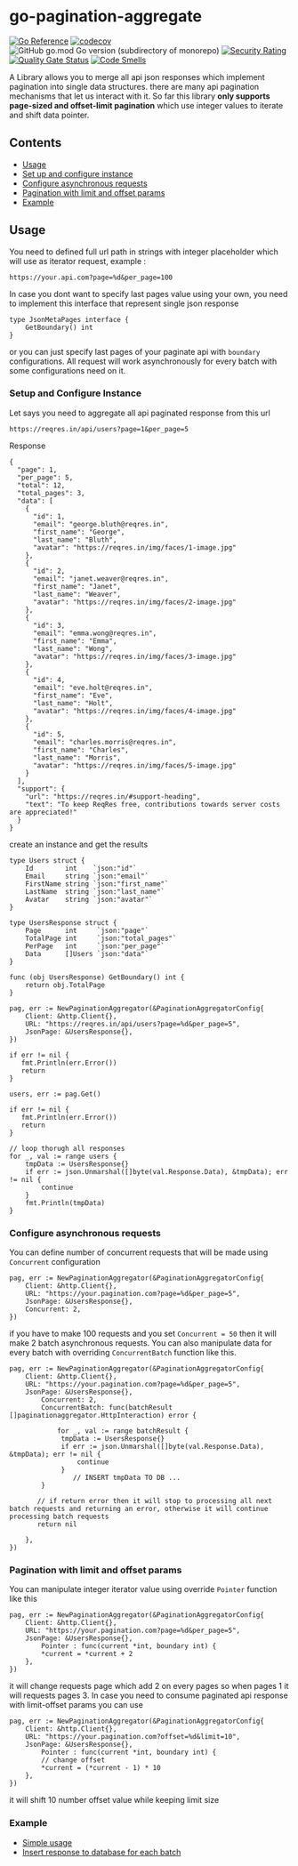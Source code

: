 # go-pagination-aggregate
[![Go Reference](https://pkg.go.dev/badge/github.com/Mhakimamransyah/go-pagination-aggregate.svg)](https://pkg.go.dev/github.com/Mhakimamransyah/go-pagination-aggregate) 
[![codecov](https://codecov.io/gh/Mhakimamransyah/go-pagination-aggregate/graph/badge.svg?token=SJHKHOYMDL)](https://codecov.io/gh/Mhakimamransyah/go-pagination-aggregate) ![GitHub go.mod Go version (subdirectory of monorepo)](https://img.shields.io/github/go-mod/go-version/Mhakimamransyah/go-pagination-aggregate?logo=go)  [![Security Rating](https://sonarcloud.io/api/project_badges/measure?project=mhakimamransyah_mhakim_7agu45&metric=security_rating)](https://sonarcloud.io/summary/new_code?id=mhakimamransyah_mhakim_7agu45)[![Quality Gate Status](https://sonarcloud.io/api/project_badges/measure?project=mhakimamransyah_mhakim_7agu45&metric=alert_status)](https://sonarcloud.io/summary/new_code?id=mhakimamransyah_mhakim_7agu45) [![Code Smells](https://sonarcloud.io/api/project_badges/measure?project=mhakimamransyah_mhakim_7agu45&metric=code_smells)](https://sonarcloud.io/summary/new_code?id=mhakimamransyah_mhakim_7agu45)

A Library allows you to merge all api json responses which implement pagination into single data structures. 
there are many api pagination mechanisms that let us interact with it. So far this library **only supports page-sized and offset-limit pagination** 
which use integer values to iterate and shift data pointer.

## Contents
- [Usage](https://github.com/Mhakimamransyah/go-pagination-aggregate#usage)
- [Set up and configure instance](https://github.com/Mhakimamransyah/go-pagination-aggregate#setup-and-configure-instance)
- [Configure asynchronous requests](https://github.com/Mhakimamransyah/go-pagination-aggregate#configure-asynchronous-requests)
- [Pagination with limit and offset params](https://github.com/Mhakimamransyah/go-pagination-aggregate#pagination-with-limit-and-offset-params)
- [Example](https://github.com/Mhakimamransyah/go-pagination-aggregate#example)
  
## Usage
You need to defined full url path in strings with integer placeholder which will use as iterator request, 
example :
```
https://your.api.com?page=%d&per_page=100
```
In case you dont want to specify last pages value using your own, you need to implement this interface that represent single json response 
```
type JsonMetaPages interface {
    GetBoundary() int
}
```
or you can just specify last pages of your paginate api with ```boundary``` configurations.
All request will work asynchronously for every batch with some configurations need on it.
### Setup and Configure Instance
Let says you need to aggregate all api paginated response from this url
```
https://reqres.in/api/users?page=1&per_page=5
```
Response
```
{
  "page": 1,
  "per_page": 5,
  "total": 12,
  "total_pages": 3,
  "data": [
    {
      "id": 1,
      "email": "george.bluth@reqres.in",
      "first_name": "George",
      "last_name": "Bluth",
      "avatar": "https://reqres.in/img/faces/1-image.jpg"
    },
    {
      "id": 2,
      "email": "janet.weaver@reqres.in",
      "first_name": "Janet",
      "last_name": "Weaver",
      "avatar": "https://reqres.in/img/faces/2-image.jpg"
    },
    {
      "id": 3,
      "email": "emma.wong@reqres.in",
      "first_name": "Emma",
      "last_name": "Wong",
      "avatar": "https://reqres.in/img/faces/3-image.jpg"
    },
    {
      "id": 4,
      "email": "eve.holt@reqres.in",
      "first_name": "Eve",
      "last_name": "Holt",
      "avatar": "https://reqres.in/img/faces/4-image.jpg"
    },
    {
      "id": 5,
      "email": "charles.morris@reqres.in",
      "first_name": "Charles",
      "last_name": "Morris",
      "avatar": "https://reqres.in/img/faces/5-image.jpg"
    }
  ],
  "support": {
    "url": "https://reqres.in/#support-heading",
    "text": "To keep ReqRes free, contributions towards server costs are appreciated!"
  }
}
```

create an instance and get the results
```
type Users struct {
	Id        int    `json:"id"`
	Email     string `json:"email"`
	FirstName string `json:"first_name"`
	LastName  string `json:"last_name"`
	Avatar    string `json:"avatar"`
}

type UsersResponse struct {
	Page      int     `json:"page"`
	TotalPage int     `json:"total_pages"`
	PerPage   int     `json:"per_page"`
	Data      []Users `json:"data"`
}

func (obj UsersResponse) GetBoundary() int {
	return obj.TotalPage
}

pag, err := NewPaginationAggregator(&PaginationAggregatorConfig{
 	Client: &http.Client{},
	URL: "https://reqres.in/api/users?page=%d&per_page=5",
	JsonPage: &UsersResponse{},
})

if err != nil {
   fmt.Println(err.Error())
   return
}

users, err := pag.Get()

if err != nil {
   fmt.Println(err.Error())
   return
}

// loop thorugh all responses
for _, val := range users {
    tmpData := UsersResponse{}
    if err := json.Unmarshal([]byte(val.Response.Data), &tmpData); err != nil {
        continue
    }
    fmt.Println(tmpData)
}
```
### Configure asynchronous requests
You can define number of concurrent requests that will be made using ```Concurrent``` configuration
```
pag, err := NewPaginationAggregator(&PaginationAggregatorConfig{
	Client: &http.Client{},
	URL: "https://your.pagination.com?page=%d&per_page=5",
	JsonPage: &UsersResponse{},
	Concurrent: 2,
})
```
if you have to make 100 requests and you set ```Concurrent = 50``` then it will make 2 batch asynchronous requests. 
You can also manipulate data for every batch with overriding  ```ConcurrentBatch``` function like this.
```
pag, err := NewPaginationAggregator(&PaginationAggregatorConfig{
	Client: &http.Client{},
	URL: "https://your.pagination.com?page=%d&per_page=5",
	JsonPage: &UsersResponse{},
    	Concurrent: 2,
    	ConcurrentBatch: func(batchResult []paginationaggregator.HttpInteraction) error {

       		for _, val := range batchResult {
			 tmpData := UsersResponse{}
			 if err := json.Unmarshal([]byte(val.Response.Data), &tmpData); err != nil {
				 continue
			 }
         		// INSERT tmpData TO DB ...
		}

       // if return error then it will stop to processing all next batch requests and returning an error, otherwise it will continue processing batch requests
       return nil

    },
})
```
### Pagination with limit and offset params
You can manipulate integer iterator value using override ```Pointer``` function like this
```
pag, err := NewPaginationAggregator(&PaginationAggregatorConfig{
	Client: &http.Client{},
	URL: "https://your.pagination.com?page=%d&per_page=5",
	JsonPage: &UsersResponse{},
    	Pointer : func(current *int, boundary int) {
		*current = *current + 2
	},
})
```
it will change requests page which add 2 on every pages so when pages 1 it will requests pages 3. In case you need to consume paginated api response with limit-offset params you can use
```
pag, err := NewPaginationAggregator(&PaginationAggregatorConfig{
	Client: &http.Client{},
	URL: "https://your.pagination.com?offset=%d&limit=10",
	JsonPage: &UsersResponse{},
    	Pointer : func(current *int, boundary int) {
		// change offset
		*current = (*current - 1) * 10
	},
})
```
it will shift 10 number offset value while keeping limit size

### Example 
- [Simple usage](https://codefile.io/f/GhnGDEP9Y6)
- [Insert response to database for each batch](https://codefile.io/f/QuGgwhWSO2)




